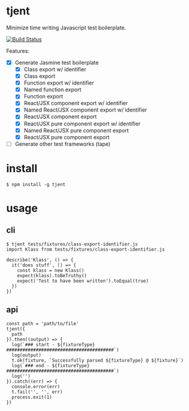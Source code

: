 # tjent

Minimize time writing Javascript test boilerplate.

[![Build Status](https://travis-ci.org/feltnerm/tjent.svg?branch=master)](https://travis-ci.org/feltnerm/tjent)

Features:
- [x] Generate Jasmine test boilerplate
  - [x] Class export w/ identifier
  - [x] Class export
  - [x] Function export w/ identifier 
  - [x] Named function export
  - [x] Function export
  - [x] React/JSX component export w/ identifier
  - [x] Named React/JSX component export w/ identifier
  - [x] React/JSX component export
  - [x] React/JSX pure component export w/ identifier
  - [x] Named React/JSX pure component export
  - [x] React/JSX pure component export
- [ ] Generate other test frameworks (tape)
  
# install

`$ npm install -g tjent`

# usage

## cli

```
$ tjent tests/fixtures/class-export-identifier.js
import Klass from tests/fixtures/class-export-identifier.js

describe('Klass', () => {
  it('does stuff', () => {
    const klass = new Klass()
    expect(klass).toBeTruthy()
    expect('Test to have been written').toEqual(true)
  })
})
```

## api

```
const path = 'path/to/file'
tjent({
  path
}).then((output) => {
  log(`### start - ${fixtureType} ########################################`)
  log(output)
  t.ok(fixture, `Successfully parsed ${fixtureType} @ ${fixture}`)
  log(`### end - ${fixtureType} ########################################`)
  log('')
}).catch((err) => {
  console.error(err)
  t.fail('', '', err)
  process.exit(1)
})
```
